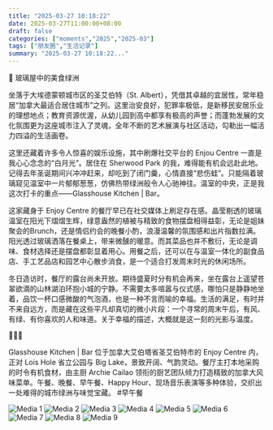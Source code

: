 ```yaml
---
title: "2025-03-27 10:18:22"
date: 2025-03-27T11:00:00+08:00
draft: false
categories: ["moments","2025","2025-03"]
tags: ["朋友圈","生活记录"]
summary: "2025-03-27 10:18:22..."
---
```


🌿 玻璃屋中的美食绿洲

坐落于大埃德蒙顿城市区的圣艾伯特（St. Albert），凭借其卓越的宜居性，常年稳居“加拿大最适合居住城市”之列。这里治安良好，犯罪率极低，是新移民安居乐业的理想地点；教育资源优渥，从幼儿园到高中都享有极高的声誉；而蓬勃发展的文化氛围更为这座城市注入了灵魂，全年不断的艺术展演与社区活动，勾勒出一幅活力四溢的生活画卷。

这里还藏着许多令人惊喜的娱乐设施，其中刷爆社交平台的 Enjou Centre 一直是我心心念念的“白月光”。居住在 Sherwood Park 的我，难得能有机会远赴此地。记得去年圣诞期间兴冲冲赶来，却吃到了闭门羹，心情直接“悲伤蛙”。只能隔着玻璃窥见温室中一片郁郁葱葱，仿佛热带绿洲般令人心驰神往。温室的中央，正是我这次打卡的重点——Glasshouse Kitchen | Bar。

这家藏身于 Enjoy Centre 的餐厅早已在社交媒体上刷足存在感。晶莹剔透的玻璃温室在阳光下熠熠生辉，绿意盎然的植被与精致的食物摆盘相得益彰，无论是姐妹聚会的Brunch，还是情侣约会的晚餐小酌，浪漫温馨的氛围感和出片指数拉满。阳光透过玻璃洒落在餐桌上，带来微醺的暖意。而其菜品也并不敷衍，无论是调味、食材选择还是摆盘都彰显着用心。用餐之后，还可以在与温室一体化的副食品店、手工艺品店和园艺中心散步消食，是一个适合打发周末时光的休闲场所。

冬日造访时，餐厅的露台尚未开放。期待盛夏时分有机会再来，坐在露台上遥望苍翠欲滴的山林湖泊环抱小城的宁静。不需要太多喧嚣与仪式感，哪怕只是静静地坐着，品饮一杯口感微酸的气泡酒，也是一种不言而喻的幸福。生活的满足，有时并不来自远方，而是藏在这些平凡却真切的微小片段：一个寻常的周末午后，有风、有绿、有你喜欢的人和味道。关于幸福的描述，大概就是这一刻的光影与温度。

🌵🌵🌵

Glasshouse Kitchen | Bar 位于加拿大艾伯塔省圣艾伯特市的 Enjoy Centre 内，正对 Lois Hole 省立公园与 Big Lake，景致开阔、气韵灵动。餐厅主打本地采购的时令有机食材，由主厨 Archie Cailao 领衔的厨艺团队倾力打造精致的加拿大风味菜单。午餐、晚餐、早午餐、Happy Hour、现场音乐表演等多种体验，交织出一处难得的城市绿洲与味觉宝藏。
​
​#早午餐

![Media 1](/Moments/photos/2025-03-27/202503271018220.jpg)
![Media 2](/Moments/photos/2025-03-27/202503271018221.jpg)
![Media 3](/Moments/photos/2025-03-27/202503271018222.jpg)
![Media 4](/Moments/photos/2025-03-27/202503271018223.jpg)
![Media 5](/Moments/photos/2025-03-27/202503271018224.jpg)
![Media 6](/Moments/photos/2025-03-27/202503271018225.jpg)
![Media 7](/Moments/photos/2025-03-27/202503271018226.jpg)
![Media 8](/Moments/photos/2025-03-27/202503271018227.jpg)
![Media 9](/Moments/photos/2025-03-27/202503271018228.jpg)

